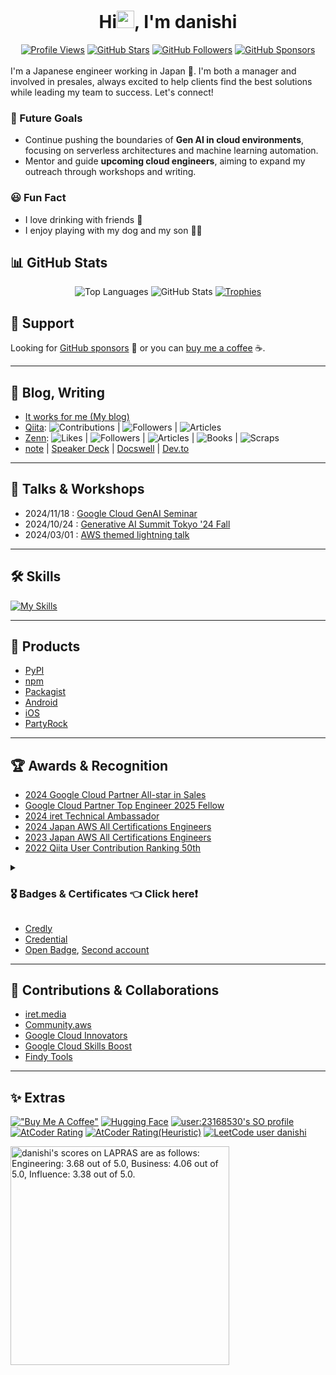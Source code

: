 <h1 align="center">Hi<img src="https://media.giphy.com/media/hvRJCLFzcasrR4ia7z/giphy.gif" width="28">, I'm danishi</h1>

<div align="center">
  <a href="https://github.com/danishi"><img src="https://komarev.com/ghpvc/?username=danishi&color=green" alt="Profile Views"/></a>
  <a href="https://github.com/danishi?tab=repositories&q=&type=&language=&sort=stargazers"><img src="https://img.shields.io/github/stars/danishi?label=Star&style=social" alt="GitHub Stars"/></a>
  <a href="https://github.com/danishi?tab=followers"><img src="https://img.shields.io/github/followers/danishi?label=Follow&style=social" alt="GitHub Followers"/></a>
  <a href="https://github.com/sponsors/danishi"><img src="https://img.shields.io/github/sponsors/danishi?label=Sponsor&style=social" alt="GitHub Sponsors"/></a>
</div>
<br>
I'm a Japanese engineer working in Japan 🗾.  
I'm both a manager and involved in presales, always excited to help clients find the best solutions while leading my team to success.  
Let's connect!

### 🌟 Future Goals
- Continue pushing the boundaries of **Gen AI in cloud environments**, focusing on serverless architectures and machine learning automation.
- Mentor and guide **upcoming cloud engineers**, aiming to expand my outreach through workshops and writing.

### 😃 Fun Fact
- I love drinking with friends 🍻
- I enjoy playing with my dog and my son 🐶🧒

## 📊 GitHub Stats
<div align="center">
  <img src="https://github-readme-stats.vercel.app/api/top-langs/?username=danishi&hide=html" alt="Top Languages"/>
  <img src="https://github-readme-stats.vercel.app/api?username=danishi&show_icons=true&count_private=true&line_height=40" alt="GitHub Stats"/>
  <a href="https://github.com/ryo-ma/github-profile-trophy">
    <img src="https://github-profile-trophy.vercel.app/?username=danishi" alt="Trophies"/>
  </a>
</div>

## 💖 Support
Looking for [GitHub sponsors](https://github.com/sponsors/danishi) 💖 or you can [buy me a coffee](https://www.buymeacoffee.com/danishi) ☕.

---

## 📝 Blog, Writing
- [It works for me (My blog)](https://www.blog.danishi.net/)
- [Qiita](https://qiita.com/danishi): ![Contributions](https://badgen.org/img/qiita/danishi/contributions?style=plastic) | ![Followers](https://badgen.org/img/qiita/danishi/followers?style=plastic) | ![Articles](https://badgen.org/img/qiita/danishi/articles?style=plastic)
- [Zenn](https://zenn.dev/danishi): ![Likes](https://badgen.org/img/zenn/danishi/likes?style=plastic) | ![Followers](https://badgen.org/img/zenn/danishi/followers?style=plastic) | ![Articles](https://badgen.org/img/zenn/danishi/articles?style=plastic) | ![Books](https://badgen.org/img/zenn/danishi/books?style=plastic) | ![Scraps](https://badgen.org/img/zenn/danishi/scraps?style=plastic)
- [note](https://note.com/_danishi) | [Speaker Deck](https://speakerdeck.com/danishi) | [Docswell](https://www.docswell.com/user/danishi) | [Dev.to](https://dev.to/danishi)

---

## 🎤 Talks & Workshops
- 2024/11/18 : [Google Cloud GenAI Seminar](https://www.youtube.com/watch?v=dtlONkFrI5Y)
- 2024/10/24 : [Generative AI Summit Tokyo '24 Fall](https://www.youtube.com/watch?v=6YY87UwWkt8)
- 2024/03/01 : [AWS themed lightning talk](https://www.youtube.com/watch?v=EVdUQx4jCkE)

---

## 🛠 Skills
[![My Skills](https://skillicons.dev/icons?i=aws,bash,bootstrap,c,css,docker,dynamodb,eclipse,fastapi,firebase,flask,gcp,git,github,githubactions,gmail,html,java,js,jquery,laravel,linux,md,mysql,nodejs,nuxtjs,php,postman,py,raspberrypi,sass,sqlite,ubuntu,vim,vscode,vue,vuetify,windows,wordpress)](https://skillicons.dev)

---

## 🎁 Products
* [PyPI](https://pypi.org/user/danishi/)
* [npm](https://www.npmjs.com/~danishi)
* [Packagist](https://packagist.org/users/danishi/packages/)
* [Android](https://play.google.com/store/apps/developer?id=danishi)
* [iOS](https://apps.apple.com/jp/developer/shunji-nishida/id1533570092)
* [PartyRock](https://partyrock.aws/u/danishi3)

---

## 🏆 Awards & Recognition
* [2024 Google Cloud Partner All-star in Sales](https://cloudpack.jp/info/20241122.html)
* [Google Cloud Partner Top Engineer 2025 Fellow](https://cloud.google.com/blog/ja/topics/partners/partner-top-engineer-2025-award-winners/)
* [2024 iret Technical Ambassador](https://cloudpack.jp/info/20240530.html)
* [2024 Japan AWS All Certifications Engineers](https://aws.amazon.com/jp/blogs/psa/2024-japan-aws-all-certifications-engineers/)
* [2023 Japan AWS All Certifications Engineers](https://aws.amazon.com/jp/blogs/psa/2023-japan-aws-all-certifications-engineers/)
* [2022 Qiita User Contribution Ranking 50th](https://qiita.com/Qiita/items/75a34af032d898a86679)

<details>
<summary><h3>🎖 Badges & Certificates 👈 Click here❗</h3></summary>
  
[<img height="110" width="110" src="https://images.credly.com/size/110x110/images/00634f82-b07f-4bbd-a6bb-53de397fc3a6/image.png" alt="AWS Certified Cloud Practitioner"/>](https://www.credly.com/badges/4414b441-fc3e-4f1c-a02d-5c9e9811a433/public_url)
[<img height="110" width="110" src="https://images.credly.com/size/110x110/images/4d4693bb-530e-4bca-9327-de07f3aa2348/image.png" alt="AWS Certified AI Practitioner"/>](https://www.credly.com/badges/7fe9e2be-38ef-4dfc-abb3-752684049314/public_url)
[<img height="110" width="110" src="https://images.credly.com/size/110x110/images/834f2c8d-2d2c-4ce7-9580-02a351c31626/image.png" alt="AWS Certified AI Practitioner Early Adopter
"/>](https://www.credly.com/badges/cb784249-be7b-48d3-8c78-baae72d669b9/public_url)
[<img height="110" width="110" src="https://images.credly.com/size/110x110/images/0e284c3f-5164-4b21-8660-0d84737941bc/image.png" alt="AWS Certified Solutions Architect – Associate"/>](https://www.credly.com/badges/e6a26627-e6d5-403a-baff-e68948f92325/public_url)
[<img height="110" width="110" src="https://images.credly.com/size/110x110/images/b9feab85-1a43-4f6c-99a5-631b88d5461b/image.png" alt="AWS Certified Developer – Associate"/>](https://www.credly.com/badges/9e4185d5-5a08-4276-81d4-8c6b0f4015ab/public_url)
[<img height="110" width="110" src="https://images.credly.com/size/110x110/images/f0d3fbb9-bfa7-4017-9989-7bde8eaf42b1/image.png" alt="AWS Certified SysOps Administrator – Associate"/>](https://www.credly.com/badges/76c2735b-2a7e-48d7-a56d-30b61b62d452/public_url)
[<img height="110" width="110" src="https://images.credly.com/size/110x110/images/e5c85d7f-4e50-431e-b5af-fa9d9b0596e7/image.png" alt="AWS Certified Data Engineer – Associate"/>](https://www.credly.com/badges/4e40bb81-b0ee-459e-94ca-1ba0aa6afcc9/public_url)
[<img height="110" width="110" src="https://images.credly.com/size/110x110/images/1a634b4e-3d6b-4a74-b118-c0dcb429e8d2/image.png" alt="AWS Certified Machine Learning Engineer – Associate"/>](https://www.credly.com/badges/a41d27e4-1220-4d93-a66a-1029949e792a/public_url)
[<img height="110" width="110" src="https://images.credly.com/size/110x110/images/e92b66a6-d4b5-4e86-92f9-a80846fb81e2/image.png" alt="AWS Certified Machine Learning Engineer - Associate Early Adopter"/>](https://www.credly.com/badges/8b50cab1-21f7-43e3-b4bf-c4da3c7b6dca/public_url)
[<img height="110" width="110" src="https://images.credly.com/size/110x110/images/2d84e428-9078-49b6-a804-13c15383d0de/image.png" alt="AWS Certified Solutions Architect – Professional"/>](https://www.credly.com/badges/a836e6f7-87d5-426d-b963-f70fd05b99d4/public_url)
[<img height="110" width="110" src="https://images.credly.com/size/110x110/images/bd31ef42-d460-493e-8503-39592aaf0458/image.png" alt="AWS Certified DevOps Engineer – Professional"/>](https://www.credly.com/badges/1ad6a0fc-1849-4ffb-818e-d8b9c78f41e0/public_url)
[<img height="110" width="110" src="https://images.credly.com/size/110x110/images/778bde6c-ad1c-4312-ac33-2fa40d50a147/image.png" alt="AWS Certified Machine Learning"/>](https://www.credly.com/badges/3d01955a-975c-491e-9b20-7625f176ce5f/public_url)
[<img height="110" width="110" src="https://images.credly.com/size/110x110/images/53acdae5-d69f-4dda-b650-d02ed7a50dd7/image.png" alt="AWS Certified Security – Specialty"/>](https://www.credly.com/badges/8ceb1b83-95df-4910-95d9-cd9e93c6e479/public_url)
[<img height="110" width="110" src="https://images.credly.com/size/110x110/images/4d08274f-64c1-495e-986b-3143f51b1371/image.png" alt="AWS Certified Advanced Networking – Specialty"/>](https://www.credly.com/badges/43ad31dc-9761-4f2d-8f37-0db794327d64/public_url)
[<img height="110" width="110" src="https://images.credly.com/size/110x110/images/885d38e4-55c0-4c35-b4ed-694e2b26be6c/image.png" alt="AWS Certified Database – Specialty"/>](https://www.credly.com/badges/32b52cee-a3fc-4f9d-b52e-60233c4b8c76/public_url)
[<img height="110" width="110" src="https://images.credly.com/size/110x110/images/57bb7f6a-441f-4356-a2f1-7693227a475e/image.png" alt="AWS Certified SAP on AWS – Specialty"/>](https://www.credly.com/badges/283556e7-2e31-415e-a03b-059042bab3b9/public_url)
[<img height="110" width="110" src="https://images.credly.com/size/110x110/images/6430efe4-0ac0-4df6-8f1b-9559d8fcdf27/image.png" alt="AWS Certified Data Analytics – Specialty"/>](https://www.credly.com/badges/81a620bb-a8c3-4ffe-b58a-30b7dec96dad/public_url)
[<img height="110" width="110" src="https://images.credly.com/size/110x110/images/dd75723c-9629-4511-8c19-154244c5423a/image.png" alt="AWS Certified Alexa Skill Builder – Specialty"/>](https://www.credly.com/badges/3ecafdd9-6247-465e-9107-d7be32637e1f/public_url)

[<img height="110" width="110" src="https://images.credly.com/size/110x110/images/300d4058-0dbd-47b1-96ad-63ff89e41d2b/image.png" alt="Cloud Digital Leader"/>](https://www.credly.com/badges/e7d3b41a-5f8a-44df-bf3e-74cde10ceaf0/public_url)
[<img height="110" width="110" src="https://images.credly.com/images/ec23e41a-0f32-4a98-9c00-28925621b281/blob" alt="Generative AI Leader"/>](https://www.credly.com/badges/68ccdcbd-8252-4049-9330-994f7a45999c/public_url)
[<img height="110" width="110" src="https://images.credly.com/size/110x110/images/f6c4798e-59c9-4e94-8383-58a9041e8a7f/image.png" alt="Associate Cloud Engineer"/>](https://www.credly.com/badges/c2288c96-f26f-4179-8ef0-f50e0ee9e7f9/public_url)
[<img height="110" width="110" src="https://images.credly.com/images/3e3f6d8b-b37e-4a3d-93d0-6f2bafa5f03c/blob" alt="Associate Data Practitioner"/>](https://www.credly.com/badges/02013310-b135-4c95-8716-67554011ac67/public_url)
[<img height="110" width="110" src="https://images.credly.com/images/2a0b01fd-ef7b-4b82-b4d3-395df951f389/blob" alt="Associate Google Workspace Administrator"/>](https://www.credly.com/badges/d1001efc-0801-43d6-9329-1e6aaa720543/public_url)
[<img height="110" width="110" src="https://images.credly.com/size/110x110/images/d96faaa1-8c14-4d2d-8927-46f33ccf4523/image.png" alt="Professional Cloud Architect"/>](https://www.credly.com/badges/e0500e94-faee-4bfe-a744-ec0f4455bec3/public_url)
[<img height="110" width="110" src="https://images.credly.com/size/110x110/images/10227907-54b6-466f-a52c-1a26948f0aaf/image.png" alt="Professional Cloud Developer"/>](https://www.credly.com/badges/fb52ac65-75e1-49c9-8a0b-d34495a34527/public_url)
[<img height="110" width="110" src="https://images.credly.com/size/110x110/images/9baf2afb-e107-4acc-b886-5d8112581e73/image.png" alt="Professional Cloud DevOps Engineer"/>](https://www.credly.com/badges/99d03267-9d86-45c2-a02c-bed9153e2c9c/public_url)
[<img height="110" width="110" src="https://images.credly.com/size/110x110/images/275e69a5-33a8-4d9c-bad4-2bdc0dfb7d40/image.png" alt="Professional Cloud Database Engineer"/>](https://www.credly.com/badges/f3e4b501-32dd-455f-bb90-2e719893db57/public_url)
[<img height="110" width="110" src="https://images.credly.com/size/110x110/images/7bb9dc2d-53b4-412c-8bc7-8ea90556710d/image.png" alt="Professional Cloud Security Engineer"/>](https://www.credly.com/badges/c15fbc2d-9fd4-46f8-9d19-658e742f19f1/public_url)
[<img height="110" width="110" src="https://images.credly.com/size/110x110/images/d7d0d0f5-ea0b-4b3f-a76f-93934726573d/image.png" alt="Professional Data Engineer"/>](https://www.credly.com/badges/bb89744b-8097-4cc9-8805-a9b121559053/public_url)
[<img height="110" width="110" src="https://images.credly.com/size/110x110/images/05e71e7e-92a1-4821-8530-4176b2e3c4b4/image.png" alt="Professional Machine Learning Engineer"/>](https://www.credly.com/badges/9bb26cfa-2b11-4fa7-9182-cc103f20ae0b/public_url)
[<img height="110" width="110" src="https://images.credly.com/size/110x110/images/08a802bf-f2fa-44fb-8110-92acf6195738/image.png" alt="Professional Cloud Network Engineer"/>](https://www.credly.com/badges/e89672b5-4380-40bd-9366-57b9d800b99c/public_url)
[<img height="110" width="110" src="https://images.credly.com/size/110x110/images/8848cf4b-31e8-4bf8-b76f-f831f4db433b/image.png" alt="Professional Google Workspace Administrator"/>](https://www.credly.com/badges/a7bf85ea-fb18-4f85-8eed-680b4a00c2f0/public_url)

[<img height="110" width="110" src="https://images.credly.com/size/110x110/images/ce8187a0-700e-4757-9d4e-dcb3f2f88f56/Japan_Silver_Java_SE_7_Programmer_Badge__3_.png" alt="Oracle Certified Java Programmer, Silver SE 7"/>](https://www.credly.com/badges/23481bf4-c869-4013-a66c-ccdf2a322457/public_url)
[<img height="110" width="110" src="https://images.credly.com/images/b5f4764e-10b5-452d-becd-900a59c0986b/Japan_Gold_Java_SE_7_Programmer_Badge__1_.png" alt="Oracle Certified Java Programmer, Gold SE 7"/>](https://www.credly.com/badges/d2294941-0851-45c1-bb5e-7e926ab28434/public_url)
[<img height="110" width="110" src="https://images.credly.com/images/26b2b8e1-fd0e-4437-942a-5230687425e8/Japan_Master_Bronze_Oracle_Database_12c_Badge__1_.png" alt="ORACLE MASTER Bronze Oracle Database 12c"/>](https://www.credly.com/badges/51f318fe-f00a-41d4-91e7-39cb89f4e525/public_url)
[<img height="110" width="110" src="https://images.credly.com/images/92367361-e44a-43e1-9743-2ca7d68c690d/Japan_Master_Silver_Oracle_DB_12c_Badge__1_.png" alt="ORACLE MASTER Silver Oracle Database 12c"/>](https://www.credly.com/badges/03be280d-3f57-4866-a848-2d05a061d6fe/public_url)

[<img height="110" width="110" src="https://github.com/danishi/danishi/assets/13270461/3cef40c5-8a1d-44c7-98ef-c33096b02a6d" alt="JDLA Generative AI TEST 2024 #1"/>](https://www.openbadge-global.com/ns/portal/openbadge/public/assertions/detail/OFBDZUI3d3NlY3JtTmZ0ZDAxTDN5Zz09)
[<img height="110" width="110" src="https://github.com/danishi/danishi/assets/13270461/9426f11b-054a-4047-bbd1-4c2aaf137bd2" alt="JDLA Generative AI TEST 2023 #1"/>](https://www.openbadge-global.com/api/v1.0/openBadge/v2/Wallet/Public/GetAssertionShare/VHNLcEwrVGJwRWg4R2YxZFZiUkU2UT09)
[<img height="110" width="110" src="https://github.com/danishi/danishi/assets/13270461/4162276c-2a59-466a-9172-e23c6dcecae1" alt="JDLA Deep Learning for GENERAL 2021 #1"/>](https://www.openbadge-global.com/api/v1.0/openBadge/v2/Wallet/Public/GetAssertionShare/dllYNUJSVHp4aHgxRnpMV2ljM1MzUT09)
[<img height="110" width="110" src="https://github.com/danishi/danishi/assets/13270461/b831f309-ca36-441f-97e1-87bbff37d277" alt="VBAエキスパート Standard Crown"/>](https://www.openbadge-global.com/api/v1.0/openBadge/v2/Wallet/Public/GetAssertionShare/R3MreS9seHFiK2cyaGpWZHNGWUFRUT09)

[<img height="120" width="110" src="https://github.com/user-attachments/assets/feb8e08e-0c84-42fc-b9db-073d2835cbd4" alt="2024 iret Technical Ambassador"/>](https://cloudpack.jp/info/20240530.html)

</details>

* [Credly](https://www.credly.com/users/shunji-nishida.edaa312b/badges?sort=-state_updated_at&page=1)
* [Credential](https://www.credential.net/profile/shunjinishida518395/wallet)
* [Open Badge](https://www.openbadge-global.com/ns/portal/openbadge/public/assertions/user/TS83WnQzbzRpZXVsUzlnM1ZxNUFMQT09), [Second account](https://www.openbadge-global.com/ns/portal/openbadge/public/assertions/user/WktCZUNiY0xrSXY2NWRTWmxuZ2FZdz09)

---

## 🤝 Contributions & Collaborations
- [iret.media](https://iret.media/author/nishida)
- [Community.aws](https://community.aws/@danishi)
- [Google Cloud Innovators](https://g.dev/danishi)
- [Google Cloud Skills Boost](https://partner.cloudskillsboost.google/public_profiles/f4473802-cc01-4b05-a7f1-28d8c02aa83b)
- [Findy Tools](https://findy-tools.io/products/vertexai/396/476)

---

## ✨ Extras
[!["Buy Me A Coffee"](https://www.buymeacoffee.com/assets/img/custom_images/orange_img.png)](https://www.buymeacoffee.com/danishi)
[![Hugging Face](https://img.shields.io/badge/%F0%9F%A4%97%20Hugging%20Face-danishi-yellow)](https://huggingface.co/danishi411)
[![user:23168530's SO profile](https://stackoverflow-readme-profile.johannchopin.fr/profile-small/23168530?theme=default)](https://stackoverflow.com/users/23168530/danishi)
[![AtCoder Rating](https://badgen.org/img/atcoder/danishi/rating/algorithm?style=plastic)](https://atcoder.jp/users/danishi?contestType=algo)
[![AtCoder Rating(Heuristic)](https://badgen.org/img/atcoder/danishi/rating/heuristic?style=plastic)](https://atcoder.jp/users/danishi?contestType=heuristic)
[![LeetCode user danishi](https://img.shields.io/badge/dynamic/json?style=for-the-badge&labelColor=black&color=%23ffa116&label=Solved&query=solvedOverTotal&url=https%3A%2F%2Fleetcode-badge.vercel.app%2Fapi%2Fusers%2Fdanishi&logo=leetcode&logoColor=yellow)](https://leetcode.com/danishi/)
<!--START_SECTION:lapras-card-->
<p ><a href="https://lapras.com/public/danishi" target="_blank" rel="noopener noreferrer"><img alt="danishi's scores on LAPRAS are as follows: Engineering: 3.68 out of 5.0, Business: 4.06 out of 5.0, Influence: 3.38 out of 5.0." src="https://lapras-card-generator.vercel.app/api/svg?e=3.68&b=4.06&i=3.38&b1=%23020e27&b2=%230e5593&i1=%2303102f&i2=%231688bf&l=en" width="350" ></a></p>
<!--END_SECTION:lapras-card-->
